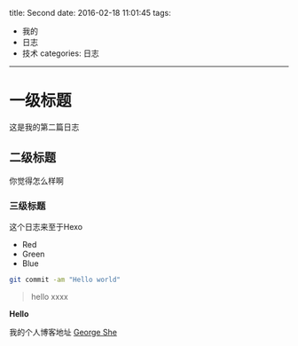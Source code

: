 title: Second
date: 2016-02-18 11:01:45
tags:
- 我的
- 日志
- 技术
categories: 日志
---
# 一级标题
  这是我的第二篇日志

## 二级标题
  你觉得怎么样啊

### 三级标题
  这个日志来至于Hexo
 
+   Red
+   Green
+   Blue

``` bash
git commit -am "Hello world"
```

> hello
> xxxx

**Hello**

我的个人博客地址 [George She](http://www.cnblogs.com/gshe/)

